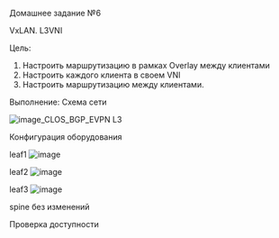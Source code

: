 Домашнее задание №6

VxLAN. L3VNI

Цель:
1. Настроить маршрутизацию в рамках Overlay между клиентами
2. Настроить каждого клиента в своем VNI
3. Настроить маршрутизацию между клиентами.

Выполнение:
Схема сети

![image_CLOS_BGP_EVPN L3](https://github.com/aatihonov/OTUS_24/assets/169416214/f0cd32aa-53ef-4426-84db-044262f06b38)

Конфигурация оборудования

leaf1
![image](https://github.com/aatihonov/OTUS_24/assets/169416214/84b9287e-59f4-44eb-8ae9-0f4c7917cc9a)

leaf2
![image](https://github.com/aatihonov/OTUS_24/assets/169416214/f309c322-1efa-40b2-aa3b-bf1e39494ef6)

leaf3
![image](https://github.com/aatihonov/OTUS_24/assets/169416214/9a9625a2-01b3-40c8-b2c6-b5d61807da79)

spine
без изменений

Проверка доступности


